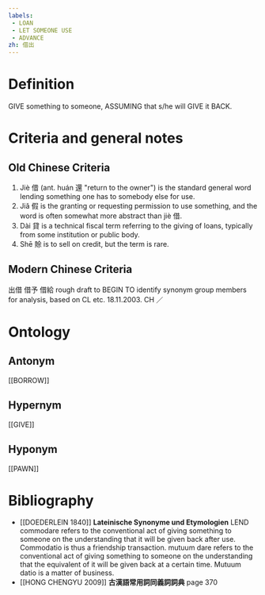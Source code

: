 ```yaml
---
labels: 
 - LOAN
 - LET SOMEONE USE
 - ADVANCE
zh: 借出
---
```


# Definition
GIVE something to someone, ASSUMING that s/he will GIVE it BACK.
# Criteria and general notes
## Old Chinese Criteria
1. Jiè 借 (ant. huán 還 "return to the owner") is the standard general word lending something one has to somebody else for use.
2. Jiǎ 假 is the granting or requesting permission to use something, and the word is often somewhat more abstract than jiè 借.
3. Dài 貸 is a technical fiscal term referring to the giving of loans, typically from some institution or public body.
4. Shē 賒 is to sell on credit, but the term is rare.
## Modern Chinese Criteria
出借
借予
借給
rough draft to BEGIN TO identify synonym group members for analysis, based on CL etc. 18.11.2003. CH ／
# Ontology

## Antonym
[[BORROW]]
## Hypernym
[[GIVE]]
## Hyponym
[[PAWN]]
# Bibliography
- [[DOEDERLEIN 1840]]
**Lateinische Synonyme und Etymologien** 
LEND
commodare refers to the conventional act of giving something to someone on the understanding that it will be given back after use. Commodatio is thus a friendship transaction.
mutuum dare refers to the conventional act of giving something to someone on the understanding that the equivalent of it will be given back at a certain time. Mutuum datio is a matter of business.
- [[HONG CHENGYU 2009]]
**古漢語常用詞同義詞詞典** page 370
